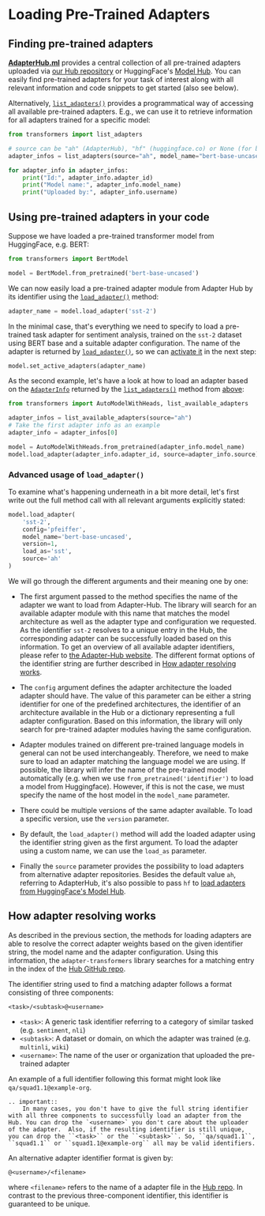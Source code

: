 # Loading Pre-Trained Adapters

## Finding pre-trained adapters

**[AdapterHub.ml](https://adapterhub.ml/explore)** provides a central collection of all pre-trained adapters uploaded via [our Hub repository](https://github.com/adapter-hub/hub) or HuggingFace's [Model Hub](https://huggingface.co/models).
You can easily find pre-trained adapters for your task of interest along with all relevant information and code snippets to get started (also see below).

Alternatively, [`list_adapters()`](classes/adapter_utils.html#transformers.adapters.utils.list_adapters) provides a programmatical way of accessing all available pre-trained adapters.
E.g., we can use it to retrieve information for all adapters trained for a specific model:

```python
from transformers import list_adapters

# source can be "ah" (AdapterHub), "hf" (huggingface.co) or None (for both, default)
adapter_infos = list_adapters(source="ah", model_name="bert-base-uncased")

for adapter_info in adapter_infos:
    print("Id:", adapter_info.adapter_id)
    print("Model name:", adapter_info.model_name)
    print("Uploaded by:", adapter_info.username)
```

## Using pre-trained adapters in your code

Suppose we have loaded a pre-trained transformer model from HuggingFace, e.g. BERT:

```python
from transformers import BertModel

model = BertModel.from_pretrained('bert-base-uncased')
```

We can now easily load a pre-trained adapter module from Adapter Hub by its identifier using the [`load_adapter()`](classes/model_mixins.html#transformers.ModelWithHeadsAdaptersMixin.load_adapter) method:

```python
adapter_name = model.load_adapter('sst-2')
```

In the minimal case, that's everything we need to specify to load a pre-trained task adapter for sentiment analysis, trained on the `sst-2` dataset using BERT base and a suitable adapter configuration.
The name of the adapter is returned by [`load_adapter()`](classes/model_mixins.html#transformers.ModelWithHeadsAdaptersMixin.load_adapter), so we can [activate it](adapter_composition.md) in the next step:
```python
model.set_active_adapters(adapter_name)
```

As the second example, let's have a look at how to load an adapter based on the [`AdapterInfo`](classes/adapter_utils.html#transformers.adapters.utils.AdapterInfo) returned by the [`list_adapters()`](classes/adapter_utils.html#transformers.adapters.utils.list_adapters) method from [above](#finding-pre-trained-adapters):
```python
from transformers import AutoModelWithHeads, list_available_adapters

adapter_infos = list_available_adapters(source="ah")
# Take the first adapter info as an example
adapter_info = adapter_infos[0]

model = AutoModelWithHeads.from_pretrained(adapter_info.model_name)
model.load_adapter(adapter_info.adapter_id, source=adapter_info.source)
```

### Advanced usage of `load_adapter()`

To examine what's happening underneath in a bit more detail, let's first write out the full method call with all relevant arguments explicitly stated:

```python
model.load_adapter(
    'sst-2',
    config='pfeiffer',
    model_name='bert-base-uncased',
    version=1,
    load_as='sst',
    source='ah'
)
```

We will go through the different arguments and their meaning one by one:

- The first argument passed to the method specifies the name of the adapter we want to load from Adapter-Hub. The library will search for an available adapter module with this name that matches the model architecture as well as the adapter type and configuration we requested. As the identifier `sst-2` resolves to a unique entry in the Hub, the corresponding adapter can be successfully loaded based on this information. To get an overview of all available adapter identifiers, please refer to [the Adapter-Hub website](https://adapterhub.ml/explore). The different format options of the identifier string are further described in [How adapter resolving works](#how-adapter-resolving-works).

- The `config` argument defines the adapter architecture the loaded adapter should have.
The value of this parameter can be either a string identifier for one of the predefined architectures, the identifier of an architecture available in the Hub or a dictionary representing a full adapter configuration.
Based on this information, the library will only search for pre-trained adapter modules having the same configuration.

- Adapter modules trained on different pre-trained language models in general can not be used interchangeably.
Therefore, we need to make sure to load an adapter matching the language model we are using.
If possible, the library will infer the name of the pre-trained model automatically (e.g. when we use `from_pretrained('identifier')` to load a model from Huggingface). However, if this is not the case, we must specify the name of the host model in the `model_name` parameter.

- There could be multiple versions of the same adapter available. To load a specific version, use the `version` parameter.

- By default, the `load_adapter()` method will add the loaded adapter using the identifier string given as the first argument.
To load the adapter using a custom name, we can use the `load_as` parameter.

- Finally the `source` parameter provides the possibility to load adapters from alternative adapter repositories.
Besides the default value `ah`, referring to AdapterHub, it's also possible to pass `hf` to [load adapters from HuggingFace's Model Hub](huggingface_hub.md).

## How adapter resolving works

As described in the previous section, the methods for loading adapters are able to resolve the correct adapter weights
based on the given identifier string, the model name and the adapter configuration.
Using this information, the `adapter-transformers` library searches for a matching entry in the index of the [Hub GitHub repo](https://github.com/adapter-hub/hub).

The identifier string used to find a matching adapter follows a format consisting of three components:
```
<task>/<subtask>@<username>
```

- `<task>`: A generic task identifier referring to a category of similar tasked (e.g. `sentiment`, `nli`)
- `<subtask>`: A dataset or domain, on which the adapter was trained (e.g. `multinli`, `wiki`)
- `<username>`: The name of the user or organization that uploaded the pre-trained adapter

An example of a full identifier following this format might look like `qa/squad1.1@example-org`.

```eval_rst
.. important::
    In many cases, you don't have to give the full string identifier with all three components to successfully load an adapter from the Hub. You can drop the `<username>` you don't care about the uploader of the adapter.  Also, if the resulting identifier is still unique, you can drop the ``<task>`` or the ``<subtask>``. So, ``qa/squad1.1``, ``squad1.1`` or ``squad1.1@example-org`` all may be valid identifiers.
```

An alternative adapter identifier format is given by:

```
@<username>/<filename>
```

where `<filename>` refers to the name of a adapter file in the [Hub repo](https://github.com/adapter-hub/hub).
In contrast to the previous three-component identifier, this identifier is guaranteed to be unique.
